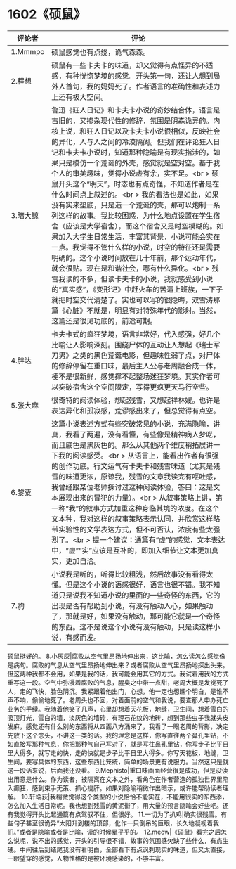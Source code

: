 # 1602《硕鼠》

评论者 | 评论 |
|---|---|
1.Mmmpo|硕鼠感觉也有点绕，诡气森森。
2.程想|硕鼠有一些卡夫卡的味道，却又觉得有点怪异的不适感，有种恍惚梦境的感觉。开头第一句，还让人想到局外人首句，我的妈妈死了。作者语言的准确性和表述力上还有极大空间。
3.暗大鲸|鲁迅《狂人日记》和卡夫卡小说的奇妙结合体，语言是古旧的，又掺杂现代性的修辞，氛围是阴森诡异的。内核上说，和狂人日记以及卡夫卡小说很相似，反映社会的异化，人与人之间的冷漠隔阂。但我们在评论狂人日记和卡夫卡小说时，知道那种隐喻是有现实指涉的，如果只是模仿一个荒诞的外壳，感觉就是空对空。基于我个人的审美趣味，觉得小说虚有余，实不足。<br \> 硕鼠开头这个“明天”，时态也有点奇怪，不知道作者是在什么时间点上叙述的。<br \> 我的看法也是如此，如果没有实来垫底，只是造一个荒诞的壳，那可以炮制一系列这样的故事。我比较困惑，为什么地点设置在学生宿舍（应该是大学宿舍），而这个宿舍又是时空模糊的。如果加入大学生日常生活，丰富其背景，小说可能会实在一点。我觉得不管什么样的小说，时空的特征还是需要明确的。这个小说时间放在几十年前，那个运动年代，就会很贴。现在是和谐社会，哪有什么异化。<br \> 残雪我读的不多，但读卡夫卡的小说，我就感受到小说的“真实感”，《变形记》中赶火车的苦逼上班族，一下子就把时空交代清楚了。实也可以写的很隐晦，双雪涛那篇《心脏》不就是，明显有对特殊年代的影射。当然，这篇还是很见功底的，前途可期。
4.胖达|卡夫卡式的疯狂梦境，语言非常好，代入感强，好几个比喻让人影响深刻。围绕尸体的互动让人想起《瑞士军刀男》之类的黑色荒诞电影，但趣味性弱了点，对尸体的修辞停留在重口味，最后主人公与老周融合成一体，梗不是很新鲜，感觉撑不起整场迷狂梦境。其实作者可以突破宿舍这个空间限定，写得更疯更天马行空些。
5.张大麻|很奇特的阅读体验，想起残雪，又想起祥林嫂。也许是表达异化和孤寂感，荒谬感出来了，但总觉得有点空。
6.黎粟|这篇小说表述方式有些突破常见的小说，充满隐喻，讲真，我看了两遍，没有看懂，有些像是精神病人梦呓，而且底色是黑灰色的。那么从其他两个维度稍拓展讲一下我的阅读感受。<br \> 从语言上，能看出作者有很强的创作功底。行文运气有卡夫卡和残雪味道（尤其是残雪的味道更浓，原谅我，残雪的文章我读完有呕吐感，我曾经跟某位老师探讨过这种阅读体验，答曰：这是文本展现出来的冒犯的力量）。<br \> 从叙事策略上讲，第一称“我”的叙事方式加重这种身临其境的浓度。在这个文本种，我对这样的叙事策略表示认同，并欣赏这样略带实验性的文学表达方式，但不可否认，浓度有些太强烈了。<br \> 提一个建议：通篇有“虚”的感觉，文本表达中，“虚”“实”应该是互补的，即加入细节让文本更加真实，更加自洽。
7.豹|小说我是听的，听得比较粗浅，然后故事没有看得太懂。但是这个小说的语感很好，语言也很不错。我不知道只是说我不知道小说的里面的一些奇怪的东西，它的出现是否有帮助到小说，有没有触动人心，如果触动了，那就是好，如果没有触动，那可能它就是一个奇怪的东西。这不是说这个小说有没有触动，只是读这样小说，有感而发。
硕鼠挺好的。
8.小灰灰|腐败从空气里昂扬地伸出来，这比喻，怎么读怎么感觉像是病句。腐败的气息从空气里昂扬地伸出来？或者腐败从空气里昂扬地探出头来。但这两种我都不会用，如果是我的话，我可能会用其它的方式。我试着用我的方式重写这一段。空气中弥漫着腐败的气息，腥臭之中带一点甜，老周大概是发觉死了人，走的飞快，脸色阴沉。我紧跟着他出门，心想，他一定也想瞧个明白，是谁不声不响，偷偷地死了。老周头也不回，对着面前的空气和我说，要查那人申办死亡业务的手续。我随着他笑了几声，心里却想着天花板，地缝，卫生间，想着雪白的吸顶灯光，雪白的墙，淡灰色的墙砖，有理石花纹的地砖，想到那些虫子我就头皮发麻，感觉还有什么别的东西将从四面八方涌来了，我看了一眼老周的背影，决定先放下这个念头，不讲这一类的话。我的理念是这样，你写直往两个鼻孔里钻，不如直接写那种气息，你把那种气自己写对了，就是写往鼻孔里钻，你写步子比平日里大得多，就写走的快，走的快就是步子比平日里大得多。你写天花板，地缝，卫生间，要写具体的东西，这些东西比笼统，简单的场景更有说服力。当然这只是就这一段话来说，后面我还没看。
9.Mephisto|重口味画面经营很是成功，但是没读出用意是什么。作为读者，被隔离在文本之外，看角色在作者营造的孤独世界里陷入癫狂，感到束手无策、抓心挠肝。如果对隐喻稍微作出暗示，或许能帮助读者理解。
10.轩端荻|我稍微觉得这个类型的小说恰恰不能实在，不能用很实的东西添，怎么加入生活日常呢。我也想到残雪的黄泥街了，用大量的预言隐喻会好些吧。还有我觉得开头比起通篇有点驾驭不住，但很好。
11.一切为了扒鸡|确实很残雪。有些句子甚至很诡异“太阳升到楼的顶部，化作一只倒吊的巨眼，长久地凝视着我们。”或者是隐喻或者是比喻，读的时候晕乎乎的。
12.meow|《硕鼠》看完之后怎么说呢，说不出的感觉，开头的引导很不错，故事的氛围感欠缺了些什么，有点生硬。中间往后到结尾我没有看明白，全部看下有点讽刺现实的味道，但又太直接，一眼望穿的感觉，人物性格的是被环境感染的，不够丰富。